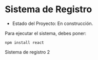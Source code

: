 <h1>Sistema de Registro</h1>

- Estado del Proyecto: En construcción.

Para ejecutar el sistema, debes poner:

```npm install react```

Sistema de registro 2
